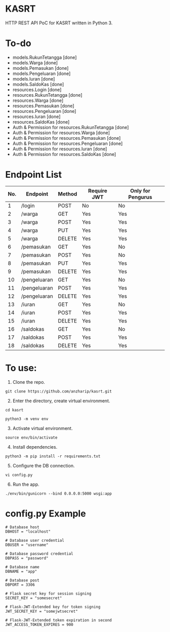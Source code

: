 # KASRT
HTTP REST API PoC for KASRT written in Python 3. 

# To-do
* models.RukunTetangga [done]
* models.Warga [done]
* models.Pemasukan [done]
* models.Pengeluaran [done]
* models.Iuran [done]
* models.SaldoKas [done]
* resources.Login [done]
* resources.RukunTetangga [done]
* resources.Warga [done]
* resources.Pemasukan [done]
* resources.Pengeluaran [done]
* resources.Iuran [done]
* resources.SaldoKas [done]
* Auth & Permission for resources.RukunTetangga [done]
* Auth & Permission for resources.Warga [done]
* Auth & Permission for resources.Pemasukan [done]
* Auth & Permission for resources.Pengeluaran [done]
* Auth & Permission for resources.Iuran [done]
* Auth & Permission for resources.SaldoKas [done]

# Endpoint List
| No. | Endpoint     | Method | Require JWT | Only for Pengurus |
|-----|--------------|--------|-------------|-------------------|
| 1   | /login       | POST   | No          | No                |
| 2   | /warga       | GET    | Yes         | Yes               |
| 3   | /warga       | POST   | Yes         | Yes               |
| 4   | /warga       | PUT    | Yes         | Yes               |
| 5   | /warga       | DELETE | Yes         | Yes               |
| 6   | /pemasukan   | GET    | Yes         | No                |
| 7   | /pemasukan   | POST   | Yes         | No                |
| 8   | /pemasukan   | PUT    | Yes         | Yes               |
| 9   | /pemasukan   | DELETE | Yes         | Yes               |
| 10  | /pengeluaran | GET    | Yes         | No                |
| 11  | /pengeluaran | POST   | Yes         | Yes               |
| 12  | /pengeluaran | DELETE | Yes         | Yes               |
| 13  | /iuran       | GET    | Yes         | No                |
| 14  | /iuran       | POST   | Yes         | Yes               |
| 15  | /iuran       | DELETE | Yes         | Yes               |
| 16  | /saldokas    | GET    | Yes         | No                |
| 17  | /saldokas    | POST   | Yes         | Yes               |
| 18  | /saldokas    | DELETE | Yes         | Yes               |

# To use: 
1. Clone the repo. 

```git clone https://github.com/anzharip/kasrt.git```

2. Enter the directory, create virtual environment. 

```cd kasrt```

```python3 -m venv env```

3. Activate virtual environment. 

```
source env/bin/activate
```

4. Install dependencies. 

```python3 -m pip install -r requirements.txt```

5. Configure the DB connection. 

```vi config.py```

6. Run the app. 

```./env/bin/gunicorn --bind 0.0.0.0:5000 wsgi:app```

# config.py Example

```
# Database host
DBHOST = "localhost"

# Database user credential
DBUSER = "username"

# Database password credential
DBPASS = "password"

# Database name
DBNAME = "app"

# Database post
DBPORT = 3306

# Flask secret key for session signing
SECRET_KEY = "somesecret"

# Flask-JWT-Extended key for token signing
JWT_SECRET_KEY = "somejwtsecret"

# Flask-JWT-Extended token expiration in second
JWT_ACCESS_TOKEN_EXPIRES = 900
```
